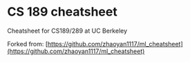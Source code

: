 # CS 189 cheatsheet
Cheatsheet for CS189/289 at UC Berkeley


Forked from: [https://github.com/zhaoyan1117/ml_cheatsheet](https://github.com/zhaoyan1117/ml_cheatsheet)